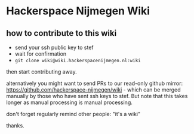 # Hackerspace Nijmegen Wiki

## how to contribute to this wiki

 - send your ssh public key to stef
 - wait for confirmation
 - `git clone wiki@wiki.hackerspacenijmegen.nl:wiki`

then start contributing away.

alternatively you might want to send PRs to our read-only github mirror:
https://github.com/hackerspace-nijmegen/wiki - which can be merged manually by
those who have sent ssh keys to stef. But note that this takes longer as
manual processing is manual processing.

don't forget regularly remind other people: "it's a wiki"

thanks.
